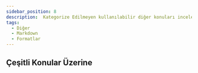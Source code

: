 ```yaml
---
sidebar_position: 8
description:  Kategorize Edilmeyen kullanılabilir diğer konuları inceleyeceğiz
tags:
  - Diğer
  - Markdown
  - Formatlar
---
```

## Çeşitli Konular Üzerine